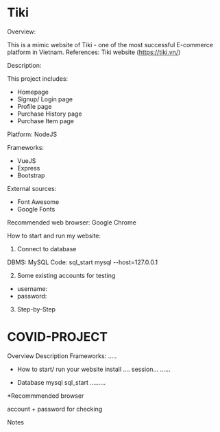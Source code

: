 # Tiki
Overview:

This is a mimic website of Tiki - one of the most successful E-commerce platform in Vietnam.
References: Tiki website (https://tiki.vn/)

Description:

This project includes:
- Homepage
- Signup/ Login page
- Profile page
- Purchase History page
- Purchase Item page

Platform: NodeJS

Frameworks:
- VueJS
- Express
- Bootstrap

External sources:
- Font Awesome
- Google Fonts

Recommended web browser: Google Chrome

How to start and run my website:

1. Connect to database

DBMS: MySQL
Code: 
sql_start
mysql --host=127.0.0.1

2. Some existing accounts for testing
- username:
- password:

3. Step-by-Step 
# COVID-PROJECT
Overview
Description
Frameworks: .....

* How to start/ run your website
install ....
session...
......

* Database mysql
sql_start
.........

*Recommmended browser

account + password for checking

Notes
